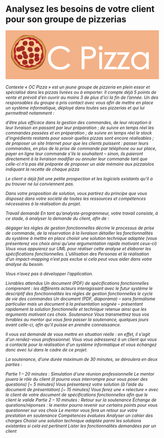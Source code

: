 <h1>Analysez les besoins de votre client pour son groupe de pizzerias</h1>

![Alt text](https://github.com/Maximedu13/Analysez-les-besoins-de-votre-client-pour-son-groupe-de-pizzerias/blob/master/logo.png?")

<em> Contexte
« OC Pizza » est un jeune groupe de pizzeria en plein essor et spécialisé dans les pizzas livrées ou à emporter. Il compte déjà 5 points de vente et prévoit d’en ouvrir au moins 3 de plus d’ici la fin de l’année. Un des responsables du groupe a pris contact avec vous afin de mettre en place un système informatique, déployé dans toutes ses pizzerias et qui lui permettrait notamment :

d’être plus efficace dans la gestion des commandes, de leur réception à leur livraison en passant par leur préparation ;
de suivre en temps réel les commandes passées et en préparation ;
de suivre en temps réel le stock d’ingrédients restants pour savoir quelles pizzas sont encore réalisables ;
de proposer un site Internet pour que les clients puissent :
passer leurs commandes, en plus de la prise de commande par téléphone ou sur place,
payer en ligne leur commande s’ils le souhaitent – sinon, ils paieront directement à la livraison
modifier ou annuler leur commande tant que celle-ci n’a pas été préparée
de proposer un aide mémoire aux pizzaiolos indiquant la recette de chaque pizza

Le client a déjà fait une petite prospection et les logiciels existants qu’il a pu trouver ne lui conviennent pas.

Dans votre proposition de solution, vous partirez du principe que vous disposez dans votre société de toutes les ressources et compétences nécessaires à la réalisation du projet.

Travail demandé
En tant qu’analyste-programmeur, votre travail consiste, à ce stade, à analyser la demande du client, afin de :

dégager les règles de gestion fonctionnelles
décrire le processus de prise de commande, de la réservation à la livraison
détailler les fonctionnalités du système à mettre en place
choisir une solution technique adaptée (vous présenterez vos choix ainsi qu’une argumentation rapide motivant ceux-ci)
Vous vous appuierez sur UML pour réaliser cette analyse et élaborer les spécifications fonctionnelles. L’utilisation des Personas et la réalisation d’un impact-mapping n’est pas exclue si cela peut vous aider dans votre analyse du besoin.

 Vous n’avez pas à développer l’application.

Livrables attendus
Un document (PDF) de spécifications fonctionnelles comprenant :
les différents acteurs interagissant avec le futur système
le descriptif des fonctionnalités
les règles de gestion fonctionnelles
le cycle de vie des commandes
Un document (PDF, diaporama) – sans formalisme particulier mais un document à la présentation soignée – présentant rapidement la solution fonctionnelle et technique retenue ainsi que les arguments motivant ces choix.
Soutenance
Vous transmettrez tous vos livrables au mentor qui vous fera passer la soutenance, quelques jours avant celle-ci, afin qu’il puisse en prendre connaissance.

Il vous est demandé de vous mettre en situation réelle : en effet, il s'agit d'un rendez-vous professionnel. Vous vous adresserez à un client qui vous a contacté pour la réalisation d'un système informatique et vous échangez donc avec lui dans le cadre de ce projet.‌

La soutenance, d’une durée maximum de 30 minutes, se déroulera en deux parties :

Partie 1 – 20 minutes : Simulation d'une réunion professionnelle
Le mentor jouera le rôle du client (il pourra vous interrompre pour vous poser des questions)
[~ 5 minutes] Vous présenterez votre solution (à l’aide du document de présentation)
[~ 15 minutes] Vous ferez une « relecture » avec le client de votre document de spécifications fonctionnelles afin que le client le valide
Partie 2 – 10 minutes : Retour sur la soutenance
Échange de questions/réponses : le mentor pourra revenir sur certains points pour vous questionner sur vos choix
Le mentor vous fera un retour sur votre prestation en soutenance
Compétences évaluées
Analyser un cahier des charges
Choisir une solution technique adaptée parmi les solutions existantes si cela est pertinent
Lister les fonctionnalités demandées par un client
</em>
